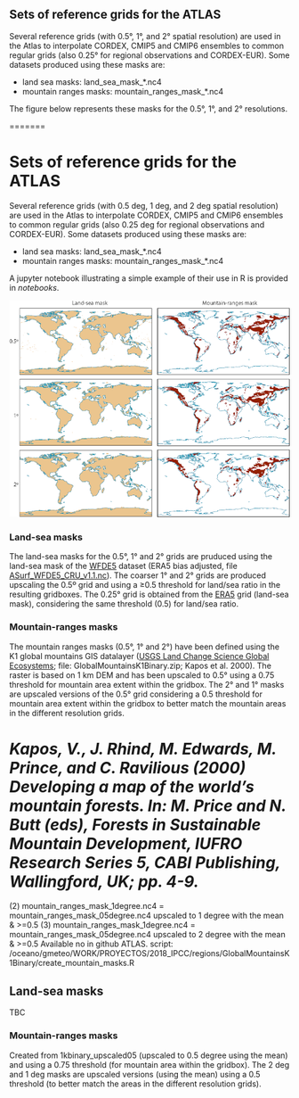## Sets of reference grids for the ATLAS

Several reference grids (with 0.5°, 1°, and 2° spatial resolution) are used in the Atlas to interpolate CORDEX, CMIP5 and CMIP6 ensembles to common regular grids (also 0.25° for regional observations and CORDEX-EUR). Some datasets produced using these masks are:
* land sea masks: land_sea_mask_*.nc4 
* mountain ranges masks: mountain_ranges_mask_*.nc4 

The figure below represents these masks for the 0.5°, 1°, and 2° resolutions. 

=======
# Sets of reference grids for the ATLAS

Several reference grids (with 0.5 deg, 1 deg, and 2 deg spatial resolution) are used in the Atlas to interpolate CORDEX, CMIP5 and CMIP6 ensembles to common regular grids (also 0.25 deg for regional observations and CORDEX-EUR). Some datasets produced using these masks are:
* land sea masks: land_sea_mask_*.nc4 
* mountain ranges masks: mountain_ranges_mask_*.nc4 

A jupyter notebook illustrating a simple example of their use in R is provided in *notebooks*. 

<p align="center">
  <img src="/man/reference-grids.png" alt="" width="" />
</p>

### Land-sea masks
The land-sea masks for the 0.5°, 1° and 2° grids are pruduced using the land-sea mask of the [WFDE5](https://essd.copernicus.org/articles/12/2097/2020/) dataset (ERA5 bias adjusted, file [ASurf_WFDE5_CRU_v1.1.nc](https://doi.org/10.24381/cds.20d54e34)). The coarser 1° and 2° grids are produced upscaling the 0.5º grid and using a ≥0.5 threshold for land/sea ratio in the resulting gridboxes. The 0.25° grid is obtained from the [ERA5](https://doi.org/10.24381/cds.adbb2d47) grid (land-sea mask), considering the same threshold (0.5) for land/sea ratio.

### Mountain-ranges masks
The mountain ranges masks (0.5°, 1° and 2°) have been defined using the K1 global mountains GIS datalayer ([USGS Land Change Science Global Ecosystems](https://rmgsc.cr.usgs.gov/outgoing/ecosystems/Global); file: GlobalMountainsK1Binary.zip; Kapos et al. 2000). The raster is based on 1 km DEM and has been upscaled to 0.5° using a 0.75 threshold for mountain area extent within the gridbox. The 2° and 1° masks are upscaled versions of the 0.5° grid considering a 0.5 threshold for mountain area extent within the gridbox to better match the mountain areas in the different resolution grids.

*Kapos, V., J. Rhind, M. Edwards, M. Prince, and C. Ravilious (2000) Developing a map of the world’s mountain forests. In: M. Price and N. Butt (eds), Forests in Sustainable Mountain Development, IUFRO Research Series 5, CABI Publishing, Wallingford, UK; pp. 4-9.*
=======
(2) mountain_ranges_mask_1degree.nc4 = mountain_ranges_mask_05degree.nc4 upscaled to 1 degree with the mean & >=0.5
(3) mountain_ranges_mask_1degree.nc4 = mountain_ranges_mask_05degree.nc4 upscaled to 2 degree with the mean & >=0.5
Available no in github ATLAS.
script: /oceano/gmeteo/WORK/PROYECTOS/2018_IPCC/regions/GlobalMountainsK1Binary/create_mountain_masks.R

## Land-sea masks
TBC

### Mountain-ranges masks
Created from 1kbinary_upscaled05 (upscaled to 0.5 degree using the mean) and using a 0.75 threshold (for mountain area within the gridbox). The 2 deg and 1 deg masks are upscaled versions (using the mean) using a 0.5 threshold (to better match the areas in the different resolution grids).
